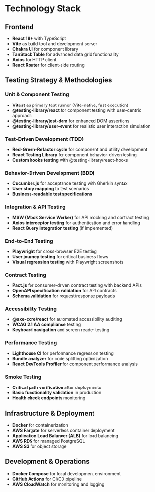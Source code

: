# Technology Stack

## Frontend

- **React 18+** with TypeScript
- **Vite** as build tool and development server
- **Chakra UI** for component library
- **TanStack Table** for advanced data grid functionality
- **Axios** for HTTP client
- **React Router** for client-side routing

## Testing Strategy & Methodologies

### Unit & Component Testing
- **Vitest** as primary test runner (Vite-native, fast execution)
- **@testing-library/react** for component testing with user-centric approach
- **@testing-library/jest-dom** for enhanced DOM assertions
- **@testing-library/user-event** for realistic user interaction simulation

### Test-Driven Development (TDD)
- **Red-Green-Refactor cycle** for component and utility development
- **React Testing Library** for component behavior-driven testing
- **Custom hooks testing** with @testing-library/react-hooks

### Behavior-Driven Development (BDD)
- **Cucumber.js** for acceptance testing with Gherkin syntax
- **User story mapping** to test scenarios
- **Business-readable test specifications**

### Integration & API Testing
- **MSW (Mock Service Worker)** for API mocking and contract testing
- **Axios interceptor testing** for authentication and error handling
- **React Query integration testing** (if implemented)

### End-to-End Testing
- **Playwright** for cross-browser E2E testing
- **User journey testing** for critical business flows
- **Visual regression testing** with Playwright screenshots

### Contract Testing
- **Pact.js** for consumer-driven contract testing with backend APIs
- **OpenAPI specification validation** for API contracts
- **Schema validation** for request/response payloads

### Accessibility Testing
- **@axe-core/react** for automated accessibility auditing
- **WCAG 2.1 AA compliance** testing
- **Keyboard navigation** and screen reader testing

### Performance Testing
- **Lighthouse CI** for performance regression testing
- **Bundle analyzer** for code splitting optimization
- **React DevTools Profiler** for component performance analysis

### Smoke Testing
- **Critical path verification** after deployments
- **Basic functionality validation** in production
- **Health check endpoints** monitoring

## Infrastructure & Deployment

- **Docker** for containerization
- **AWS Fargate** for serverless container deployment
- **Application Load Balancer (ALB)** for load balancing
- **AWS RDS** for managed PostgreSQL
- **AWS S3** for object storage

## Development & Operations

- **Docker Compose** for local development environment
- **GitHub Actions** for CI/CD pipeline
- **AWS CloudWatch** for monitoring and logging
